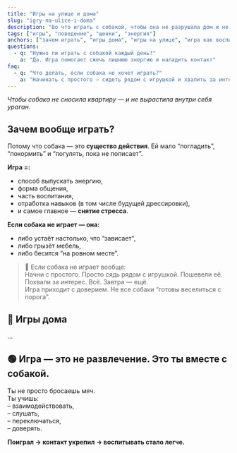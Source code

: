 ```yaml
---
title: "Игры на улице и дома"
slug: "igry-na-ulice-i-doma"
description: "Во что играть с собакой, чтобы она не разрушала дом и не сходила с ума"
tags: ["игры", "поведение", "щенки", "энергия"]
anchors: ["зачем играть", "игры дома", "игры на улице", "игра как воспитание"]
questions:
  - q: "Нужно ли играть с собакой каждый день?"
    a: "Да. Игра помогает сжечь лишнюю энергию и наладить контакт"
faq:
  - q: "Что делать, если собака не хочет играть?"
    a: "Начинать с простого — сидеть рядом с игрушкой и хвалить за интерес"
---
```


*Чтобы собака не сносила квартиру — и не вырастила внутри себя ураган.*

## Зачем вообще играть?

Потому что собака — это **существо действия**. Ей мало “погладить”, “покормить” и “погулять, пока не пописает”.

**Игра =:**

- способ выпускать энергию,
- форма общения,
- часть воспитания,
- отработка навыков (в том числе будущей дрессировки),
- и самое главное — **снятие стресса**.

**Если собака не играет — она:**

- либо устаёт настолько, что “зависает”,
- либо грызёт мебель,
- либо бесится “на ровном месте”.

> 🔸 Если собака не играет вообще:  
> Начни с простого. Просто сядь рядом с игрушкой. Пошевели её.  
> Похвали за интерес. Всё. Завтра — ещё.  
> Игра приходит с доверием. Не все собаки “готовы веселиться с порога”.

## 🏡 Игры дома

...

## 🟢 Игра — это не развлечение. Это ты вместе с собакой.

Ты не просто бросаешь мяч.  
Ты учишь:  
– взаимодействовать,  
– слушать,  
– переключаться,  
– доверять.

**Поиграл → контакт укрепил → воспитывать стало легче.**
